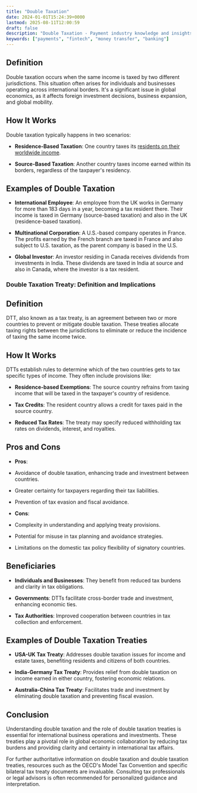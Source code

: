 ```yaml
---
title: "Double Taxation"
date: 2024-01-01T15:24:39+0000
lastmod: 2025-08-11T12:00:59
draft: false
description: "Double Taxation - Payment industry knowledge and insights"
keywords: ["payments", "fintech", "money transfer", "banking"]
---
```


## Definition

Double taxation occurs when the same income is taxed by two different jurisdictions. This situation often arises for individuals and businesses operating across international borders. It's a significant issue in global economics, as it affects foreign investment decisions, business expansion, and global mobility.

## How It Works

Double taxation typically happens in two scenarios:

- **Residence-Based Taxation**: One country taxes its [residents on their worldwide income](https://faisalkhanllc.xyz/resources/payments-wiki/t/tax-residency/).

- **Source-Based Taxation**: Another country taxes income earned within its borders, regardless of the taxpayer's residency.

## Examples of Double Taxation

- **International Employee**: An employee from the UK works in Germany for more than 183 days in a year, becoming a tax resident there. Their income is taxed in Germany (source-based taxation) and also in the UK (residence-based taxation).

- **Multinational Corporation**: A U.S.-based company operates in France. The profits earned by the French branch are taxed in France and also subject to U.S. taxation, as the parent company is based in the U.S.

- **Global Investor**: An investor residing in Canada receives dividends from investments in India. These dividends are taxed in India at source and also in Canada, where the investor is a tax resident.

### Double Taxation Treaty: Definition and Implications

## Definition

DTT, also known as a tax treaty, is an agreement between two or more countries to prevent or mitigate double taxation. These treaties allocate taxing rights between the jurisdictions to eliminate or reduce the incidence of taxing the same income twice.

## How It Works

DTTs establish rules to determine which of the two countries gets to tax specific types of income. They often include provisions like:

- **Residence-based Exemptions**: The source country refrains from taxing income that will be taxed in the taxpayer's country of residence.

- **Tax Credits**: The resident country allows a credit for taxes paid in the source country.

- **Reduced Tax Rates**: The treaty may specify reduced withholding tax rates on dividends, interest, and royalties.

## Pros and Cons

- **Pros**:

- Avoidance of double taxation, enhancing trade and investment between countries.

- Greater certainty for taxpayers regarding their tax liabilities.

- Prevention of tax evasion and fiscal avoidance.

- **Cons**:

- Complexity in understanding and applying treaty provisions.

- Potential for misuse in tax planning and avoidance strategies.

- Limitations on the domestic tax policy flexibility of signatory countries.

## Beneficiaries

- **Individuals and Businesses**: They benefit from reduced tax burdens and clarity in tax obligations.

- **Governments**: DTTs facilitate cross-border trade and investment, enhancing economic ties.

- **Tax Authorities**: Improved cooperation between countries in tax collection and enforcement.

## Examples of Double Taxation Treaties

- **USA-UK Tax Treaty**: Addresses double taxation issues for income and estate taxes, benefiting residents and citizens of both countries.

- **India-Germany Tax Treaty**: Provides relief from double taxation on income earned in either country, fostering economic relations.

- **Australia-China Tax Treaty**: Facilitates trade and investment by eliminating double taxation and preventing fiscal evasion.

## Conclusion

Understanding double taxation and the role of double taxation treaties is essential for international business operations and investments. These treaties play a pivotal role in global economic collaboration by reducing tax burdens and providing clarity and certainty in international tax affairs.

For further authoritative information on double taxation and double taxation treaties, resources such as the OECD's Model Tax Convention and specific bilateral tax treaty documents are invaluable. Consulting tax professionals or legal advisors is often recommended for personalized guidance and interpretation.